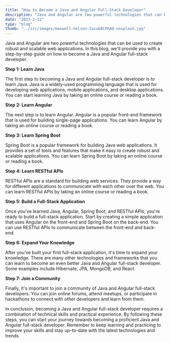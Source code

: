 ```yaml
---
title: "How to Become a Java and Angular Full-Stack Developer"
description: "Java and Angular are two powerful technologies that can be used to create robust and scalable web applications. In this blog, we'll provide you with a step-by-step guide on how to become a Java and Angular full-stack developer."
date: "2023-2-22"
type: "blog"
thumb: "../src/images/maxwell-nelson-taiuG8CPKAQ-unsplash.jpg"
---
```


Java and Angular are two powerful technologies that can be used to create robust and scalable web applications. In this blog, we'll provide you with a step-by-step guide on how to become a Java and Angular full-stack developer.

**Step 1: Learn Java**

The first step to becoming a Java and Angular full-stack developer is to learn Java. Java is a widely-used programming language that is used for developing web applications, mobile applications, and desktop applications. You can start learning Java by taking an online course or reading a book.

**Step 2: Learn Angular**

The next step is to learn Angular. Angular is a popular front-end framework that is used for building single-page applications. You can learn Angular by taking an online course or reading a book.

**Step 3: Learn Spring Boot**

Spring Boot is a popular framework for building Java web applications. It provides a set of tools and features that make it easy to create robust and scalable applications. You can learn Spring Boot by taking an online course or reading a book.

**Step 4: Learn RESTful APIs**

RESTful APIs are a standard for building web services. They provide a way for different applications to communicate with each other over the web. You can learn RESTful APIs by taking an online course or reading a book.

**Step 5: Build a Full-Stack Application**

Once you've learned Java, Angular, Spring Boot, and RESTful APIs, you're ready to build a full-stack application. Start by creating a simple application that uses Angular on the front-end and Spring Boot on the back-end. You can use RESTful APIs to communicate between the front-end and back-end.

**Step 6: Expand Your Knowledge**

After you've built your first full-stack application, it's time to expand your knowledge. There are many other technologies and frameworks that you can learn to become an even better Java and Angular full-stack developer. Some examples include Hibernate, JPA, MongoDB, and React.

**Step 7: Join a Community**

Finally, it's important to join a community of Java and Angular full-stack developers. You can join online forums, attend meetups, or participate in hackathons to connect with other developers and learn from them.

In conclusion, becoming a Java and Angular full-stack developer requires a combination of technical skills and practical experience. By following these steps, you can start your journey towards becoming a proficient Java and Angular full-stack developer. Remember to keep learning and practicing to improve your skills and stay up-to-date with the latest technologies and trends.